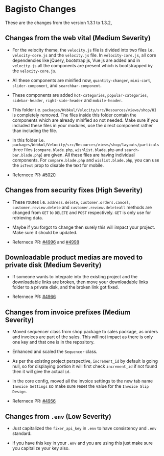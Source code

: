 # Bagisto Changes

These are the changes from the version 1.3.1 to 1.3.2,

## Changes from the web vital (Medium Severity)

- For the velocity theme, the `velocity.js` file is divided into two files i.e. `velocity-core.js` and the `velocity.js` file. In `velocity-core.js`, all core dependencies like jQuery, bootstrap js, Vue js are added and in `velocity.js` all the components are present which is bootstrapped by the `velocity-core.js`.

- All these components are minified now, `quantity-changer`, `mini-cart`, `slider-component`, and `searchbar-component`.

- These components are added `hot-categories`, `popular-categories`, `sidebar-header`, `right-side-header` and `mobile-header`.

- This folder  i.e. `packages/Webkul/Velocity/src/Resources/views/shop/UI` is completely removed. The files inside this folder contain the components which are already minified so not needed. Make sure if you included these files in your modules, use the direct component rather than including the file.

- In this folder i.e. `packages/Webkul/Velocity/src/Resources/views/shop/layouts/particals` three files (`compare.blade.php`, `wishlist.blade.php` and `search-bar.blade.php`) are given. All these files are having individual components. For `compare.blade.php` and `wislist.blade.php`, you can use the `isText` prop to disable the text for mobile.

- Refernece PR: [#5020](https://github.com/bagisto/bagisto/pull/5020)

## Changes from security fixes (High Severity)

- These routes i.e. `address.delete`, `customer.orders.cancel`, `customer.review.delete` and `customer.review.deleteall` methods are changed from `GET` to `DELETE` and `POST` respectively. `GET` is only use for retrieving data.

- Maybe if you forgot to change then surely this will impact your project. Make sure it should be updated.

- Refernece PR: [#4996](https://github.com/bagisto/bagisto/pull/4996) and [#4998](https://github.com/bagisto/bagisto/pull/4998)

## Downloadable product medias are moved to private disk (Medium Severity)

- If someone wants to integrate into the existing project and the downloadable links are broken, then move your downloadable links folder to a private disk, and the broken link got fixed.

- Refernece PR: [#4966](https://github.com/bagisto/bagisto/pull/4966)

## Changes from invoice prefixes (Medium Severity)

- Moved sequencer class from shop package to sales package, as orders and invoices are part of the sales. This will not impact as there is only one key and that one is in the repository.

- Enhanced and scaled the `Sequencer` class.

- As per the existing project perspective, `increment_id` by default is going null, so for displaying portion it will first check `increment_id` if not found then it will give the actual `id`.

- In the core config, moved all the invoice settings to the new tab name `Invoice Settings` so make sure reset the value for the `Invoice Slip Design`.

- Refernece PR: [#4956](https://github.com/bagisto/bagisto/pull/4956)

## Changes from `.env` (Low Severity)

- Just capitalized the  `fixer_api_key` in `.env` to have consistency and `.env` standard.

- If you have this key in your `.env` and you are using this just make sure you capitalize your key also.
